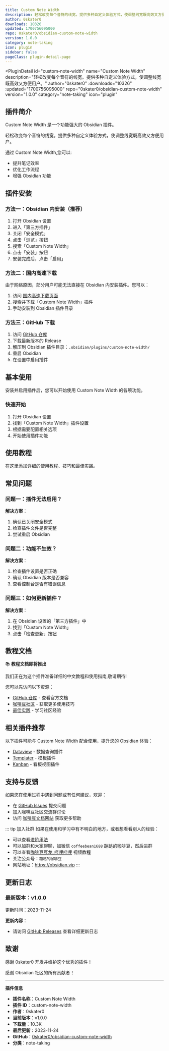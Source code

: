 ```yaml
---
title: Custom Note Width
description: 轻松改变每个音符的线宽。提供多种自定义体验方式，使调整线宽既高效又方便用户。
author: 0skater0
downloads: 10326
updated: 1700756095000
repo: 0skater0/obsidian-custom-note-width
version: 1.0.0
category: note-taking
icon: plugin
sidebar: false
pageClass: plugin-detail-page
---
```


<PluginDetail
  id="custom-note-width"
  name="Custom Note Width"
  description="轻松改变每个音符的线宽。提供多种自定义体验方式，使调整线宽既高效又方便用户。"
  author="0skater0"
  :downloads="10326"
  :updated="1700756095000"
  repo="0skater0/obsidian-custom-note-width"
  version="1.0.0"
  category="note-taking"
  icon="plugin"
>

<!-- AUTO_GENERATED_START -->
## 插件简介

Custom Note Width 是一个功能强大的 Obsidian 插件。

轻松改变每个音符的线宽。提供多种自定义体验方式，使调整线宽既高效又方便用户。

通过 Custom Note Width,您可以:

- 提升笔记效率
- 优化工作流程
- 增强 Obsidian 功能

<!-- AUTO_GENERATED_END -->

<!-- AUTO_GENERATED_START -->
## 插件安装

### 方法一：Obsidian 内安装（推荐）

1. 打开 Obsidian 设置
2. 进入「第三方插件」
3. 关闭「安全模式」
4. 点击「浏览」按钮
5. 搜索「Custom Note Width」
6. 点击「安装」按钮
7. 安装完成后，点击「启用」

### 方法二：国内高速下载

由于网络原因，部分用户可能无法直接在 Obsidian 内安装插件。您可以：

1. 访问 [国内高速下载页面](/zh/documentation/obsidian-plugins-download.html)
2. 搜索并下载「Custom Note Width」插件
3. 手动安装到 Obsidian 插件目录

### 方法三：GitHub 下载

1. 访问 [GitHub 仓库](https://github.com/0skater0/obsidian-custom-note-width)
2. 下载最新版本的 Release
3. 解压到 Obsidian 插件目录：`.obsidian/plugins/custom-note-width/`
4. 重启 Obsidian
5. 在设置中启用插件

## 基本使用

安装并启用插件后，您可以开始使用 Custom Note Width 的各项功能。

### 快速开始

1. 打开 Obsidian 设置
2. 找到「Custom Note Width」插件设置
3. 根据需要配置相关选项
4. 开始使用插件功能

<!-- AUTO_GENERATED_END -->

<!-- CUSTOM_CONTENT_START:tutorial -->
## 使用教程

在这里添加详细的使用教程、技巧和最佳实践。

<!-- CUSTOM_CONTENT_END:tutorial -->

<!-- SHARED_CONTENT_START -->
## 常见问题

### 问题一：插件无法启用？

**解决方案**：
1. 确认已关闭安全模式
2. 检查插件文件是否完整
3. 尝试重启 Obsidian

### 问题二：功能不生效？

**解决方案**：
1. 检查插件设置是否正确
2. 确认 Obsidian 版本是否兼容
3. 查看控制台是否有错误信息

### 问题三：如何更新插件？

**解决方案**：
1. 在 Obsidian 设置的「第三方插件」中
2. 找到「Custom Note Width」
3. 点击「检查更新」按钮

## 教程文档

📚 **教程文档即将推出**

我们正在为这个插件准备详细的中文教程和使用指南,敬请期待!

您可以先访问以下资源：
- [GitHub 仓库](https://github.com/0skater0/obsidian-custom-note-width) - 查看官方文档
- [咖啡豆社区](/zh/bases/) - 获取更多使用技巧
- [最佳实践](/zh/best-practices/) - 学习社区经验

## 相关插件推荐

以下插件可能与 Custom Note Width 配合使用，提升您的 Obsidian 体验：

- [Dataview](/zh/plugins/dataview.html) - 数据查询插件
- [Templater](/zh/plugins/templater-obsidian.html) - 模板插件
- [Kanban](/zh/plugins/obsidian-kanban.html) - 看板视图插件

## 支持与反馈

如果您在使用过程中遇到问题或有任何建议，欢迎：

- 在 [GitHub Issues](https://github.com/0skater0/obsidian-custom-note-width/issues) 提交问题
- 加入咖啡豆社区交流群讨论
- 访问 [咖啡豆文档网站](https://obsidian.vip) 获取更多帮助

::: tip 加入社群
如果在使用和学习中有不明白的地方，或者想看看别人的经验：
- 可以查看[进阶用法](/zh/advanced)
- 可以加群和大家聊聊，加微信 `coffeebean1688` 蹦跶的咖啡豆，然后进群
- 可以查看[咖啡豆豆龙_哔哩哔哩](https://space.bilibili.com/618777356) 视频教程
- 关注公众号：`蹦跶的咖啡豆`
- 网站地址：https://obsidian.vip
:::
<!-- SHARED_CONTENT_END -->

<!-- AUTO_GENERATED_START -->
## 更新日志

### 最新版本：v1.0.0

更新时间：2023-11-24

**更新内容**：
- 请访问 [GitHub Releases](https://github.com/0skater0/obsidian-custom-note-width/releases) 查看详细更新日志

## 致谢

感谢 0skater0 开发并维护这个优秀的插件！

感谢 Obsidian 社区的所有贡献者！

---

**插件信息**
- **插件名称**：Custom Note Width
- **插件 ID**：custom-note-width
- **作者**：0skater0
- **当前版本**：v1.0.0
- **下载量**：10.3K
- **最后更新**：2023-11-24
- **GitHub**：[0skater0/obsidian-custom-note-width](https://github.com/0skater0/obsidian-custom-note-width)
- **分类**：note-taking
<!-- AUTO_GENERATED_END -->

</PluginDetail>

